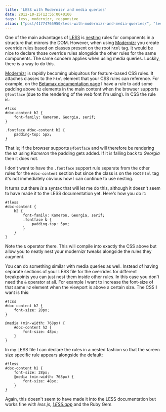 ```yaml
---
title: 'LESS with Modernizr and media queries'
date: 2012-10-15T12:56:00+0100
tags: less, modernizr, responsive
alias: ["post/41774765950/less-with-modernizr-and-media-queries/", "less-with-modernizr-and-media-queries/"]
---
```


One of the main advantages of [LESS][less] is [nesting](http://lesscss.org/#-nested-rules) rules for components in a structure that mirrors the DOM. However, when using [Modernizr][modernizr] you create override rules based on classes present on the root `html` tag. It would be nice to declare those override rules alongside the other rules for the same components. The same concern applies when using media queries. Luckily, there _is_ a way to do this.

<!-- more -->

[Modernizr][modernizr] is rapidly becoming ubiquitous for feature-based CSS rules. It attaches classes to the `html` element that your CSS rules can reference. For example, on the [Betamax documentation page][betamax] I have a rule to add some padding above `h2` elements in the main content when the browser supports `@fontface` (due to the rendering of the web font I'm using). In CSS the rule is:

	#!css
	#doc-content h2 {
		font-family: Kameron, Georgia, serif;
	}

    .fontface #doc-content h2 {
    	padding-top: 5px;
    }

That is; if the browser supports `@fontface` and will therefore be rendering the `h2` using _Kameron_ the padding gets added. If it is falling back to _Georgia_ then it does not.

I don't want to have the `.fontface` support rule separate from the other rules for the `#doc-content` section but since the class is on the root `html` tag it's not immediately obvious how I can continue to use nesting.

It turns out there _is_ a syntax that will let me do this, although it doesn't seem to have made it to the LESS documentation yet. Here's how you do it:

	#!less
	#doc-content {
		h2 {
			font-family: Kameron, Georgia, serif;
			.fontface & {
				padding-top: 5px;
			}
		}
	}

Note the `&` operator there. This will compile into exactly the CSS above but allow you to neatly nest your modernizr tweaks alongside the rules they augment.

You can do something similar with media queries as well. Instead of having separate sections of your LESS file for the overrides for different breakpoints you can just nest them inside other rules. In this case you don't need the `&` operator at all. For example I want to increase the font-size of that same `h2` element when the viewport is above a certain size. The CSS I want is this:

	#!css
	#doc-content h2 {
		font-size: 28px;
	}

    @media (min-width: 768px) {
      	#doc-content h2 {
	        font-size: 48px;
	    }
	}

In my LESS file I can declare the rules in a nested fashion so that the screen size specific rule appears alongside the default:

	#!less
	#doc-content h2 {
		font-size: 28px;
	    @media (min-width: 768px) {
	        font-size: 48px;
		}
	}

Again, this doesn't seem to have made it into the LESS documentation but works fine with _less.js_, _[LESS.app](http://incident57.com/less/)_ and the Ruby Gem.

[betamax]:http://freeside.co/betamax
[less]:http://lesscss.org/
[modernizr]:http://modernizr.com/
